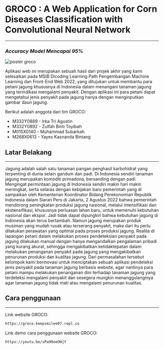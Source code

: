 # GROCO : A Web Application for Corn Diseases Classification with Convolutional Neural Network
---
### _Accuracy Model Mencapai 95%_
![poster groco](https://user-images.githubusercontent.com/110981649/206897122-0638e18d-f2e1-4a3e-9c4b-102110231ab6.png)

Aplikasi web ini merupakan sebuah hasil dari projek akhir yang kami selesaikan pada MSIB Dicoding Learning Path Pengembangan Machine Learning dan Front-End Web 2022, yang ditujukan untuk membantu para petani jagung khususnya di Indonesia dalam menangani tanaman jagung yang terindikasi mengalami penyakit. Dengan aplikasi ini para petani dapat mengetahui jenis penyakit pada jagung hanya dengan menginputkan gambar daun jagung.

Berikut adalah anggota dari tim GROCO:
- M332Y0889 - Irka Tri Agustin
- M332Y0892 - Zulfah Binti Toyibah
- M015X0140 - Muhammad Subarkah
- M268X0613 - Yayes Kasnanda Bintang

## Latar Belakang
---
Jagung adalah salah satu tanaman pangan penghasil karbohidrat yang terpenting di dunia selain gandum dan padi. Di Indonesia sendiri tanaman jagung merupakan komoditi primadona, bersanding dengan padi. Mengingat permintaan jagung di Indonesia sendiri makin hari makin meningkat, serta selaras dengan kebijakan baru pemerintah yang di sampaikan oleh Kementerian Koordinator Bidang Perekonomian Republik Indonesia dalam Siaran Pers di Jakarta, 2 Agustus 2022 bahwa pemerintah mendorong peningkatan produksi jagung nasional, melalui intensifikasi dan ekstensifikasi, khususnya perluasan lahan baru, untuk memenuhi kebutuhan nasional dan ekspor. Jadi tidak dapat dipungkiri bahwa kebutuhan jagung di Indonesia akan terus bertambah. Namun jagung merupakan produk musiman yang mudah rusak atau terserang penyakit, maka dari itu perlu dilakukan perawatan yang optimal pada proses produksi jagung. Realita di lapangan petani dalam melakukan proses pendeteksian penyakit pada jagung dilakukan manual dengan hanya mengandalkan pengalaman pribadi yang kurang akurat, sehingga mengakibatkan ketidaktepatan dalam melakukan penanganan penyakit pada jagung yang mengakibatkan penurunan produksi dan kualitas jagung. Dari permasalahan tersebut kelompok kami berinovasi untuk menciptakan sebuah aplikasi pendeteksi jenis penyakit pada tanaman jagung berbasis website, agar nantinya para petani mampu melakukan penanganan dini terhadap tanaman jagung yang terdeteksi mengalami penyakit dan sesegera mungkin menanggulanginya agar tanaman jagung tidak mati atau mengalami penurunan kualitas.

## Cara penggunaan
---
Link website GROCO:

```sh
https://groco.keepsmilee07.repl.co
```
Link demo cara penggunaan website GROCO:

```sh
https://youtu.be/sPa99oeOHjY
```
